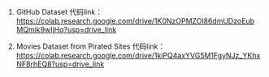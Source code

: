 1. GitHub Dataset
代码link：https://colab.research.google.com/drive/1K0NzOPMZOl86dmUDzoEubMQmik9wIjHq?usp=drive_link

3. Movies Dataset from Pirated Sites
代码link：https://colab.research.google.com/drive/1kiPQ4axYVG5M1FgyNJz_YKhxNF8rhEQ8?usp=drive_link

